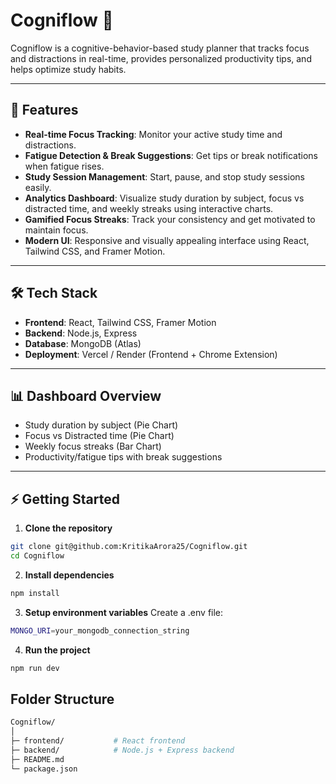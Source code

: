 # Cogniflow 🌸

Cogniflow is a cognitive-behavior-based study planner that tracks focus and distractions in real-time, provides personalized productivity tips, and helps optimize study habits.

---

## 🚀 Features

- **Real-time Focus Tracking**: Monitor your active study time and distractions.  
- **Fatigue Detection & Break Suggestions**: Get tips or break notifications when fatigue rises.  
- **Study Session Management**: Start, pause, and stop study sessions easily.  
- **Analytics Dashboard**: Visualize study duration by subject, focus vs distracted time, and weekly streaks using interactive charts.  
- **Gamified Focus Streaks**: Track your consistency and get motivated to maintain focus.  
- **Modern UI**: Responsive and visually appealing interface using React, Tailwind CSS, and Framer Motion.  

---

## 🛠 Tech Stack

- **Frontend**: React, Tailwind CSS, Framer Motion  
- **Backend**: Node.js, Express  
- **Database**: MongoDB (Atlas)  
- **Deployment**: Vercel / Render (Frontend + Chrome Extension)  

---

## 📊 Dashboard Overview

- Study duration by subject (Pie Chart)  
- Focus vs Distracted time (Pie Chart)  
- Weekly focus streaks (Bar Chart)  
- Productivity/fatigue tips with break suggestions  

---

## ⚡ Getting Started

1. **Clone the repository**
```bash
git clone git@github.com:KritikaArora25/Cogniflow.git
cd Cogniflow
```
2. **Install dependencies**
```bash
npm install
```
3. **Setup environment variables**
Create a .env file:
```bash
MONGO_URI=your_mongodb_connection_string
```
4. **Run the project**
```bash
npm run dev
```

## Folder Structure
```bash
Cogniflow/
│
├─ frontend/           # React frontend
├─ backend/            # Node.js + Express backend
├─ README.md
└─ package.json

```




